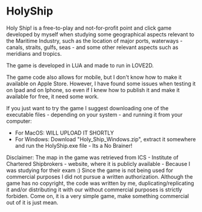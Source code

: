# HolyShip
Holy Ship! is a free-to-play and not-for-profit point and click game developed by myself when studying some geographical aspects relevant to the Maritime Industry, such as the location of major ports, waterways - canals, straits, gulfs, seas - and some other relevant aspects such as meridians and tropics.

The game is developed in LUA and made to run in LOVE2D.

The game code also allows for mobile, but I don't know how to make it available on Apple Store. However, I have found some issues when testing it on Ipad and on Iphone, so even if I knew how to publish it and make it available for free, it need some work.

If you just want to try the game I suggest downloading one of the executable files - depending on your system - and running it from your computer:
- For MacOS: WILL UPLOAD IT SHORTLY
- For Windows: Download "Holy_Ship_Windows.zip", extract it somewhere and run the HolyShip.exe file - Its a No Brainer!

Disclaimer:
The map in the game was retrieved from ICS - Institute of Chartered Shipbrokers - website, where it is publicly available - Because I was studying for their exam :) 
Since the game is not being used for commercial purposes I did not pursue a written authorization.
Although the game has no copyright, the code was written by me, duplicating/replicating it and/or distributing it with our without commercial purposes is strictly forbiden.
Come on, it is a very simple game, make something commercial out of it is just mean.

